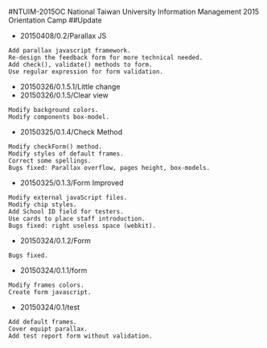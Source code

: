 #NTUIM-2015OC
National Taiwan University Information Management 2015 Orientation Camp
##Update
* 20150408/0.2/Parallax JS
```
Add parallax javascript framework.
Re-design the feedback form for more technical needed.
Add check(), validate() methods to form.
Use regular expression for form validation.
```
* 20150326/0.1.5.1/Little change
* 20150326/0.1.5/Clear view
```
Modify background colors.
Modify components box-model.
```
* 20150325/0.1.4/Check Method
```
Modify checkForm() method.
Modify styles of default frames.
Correct some spellings.
Bugs fixed: Parallax overflow, pages height, box-models.
```
* 20150325/0.1.3/Form Improved
```
Modify external javaScript files.
Modify chip styles.
Add School ID field for testers.
Use cards to place staff introduction.
Bugs fixed: right useless space (webkit).
```
* 20150324/0.1.2/Form
```
Bugs fixed.
```
* 20150324/0.1.1/form
```
Modify frames colors.
Create form javascript.
```
* 20150324/0.1/test
```
Add default frames.
Cover equipt parallax.
Add test report form without validation.
```
